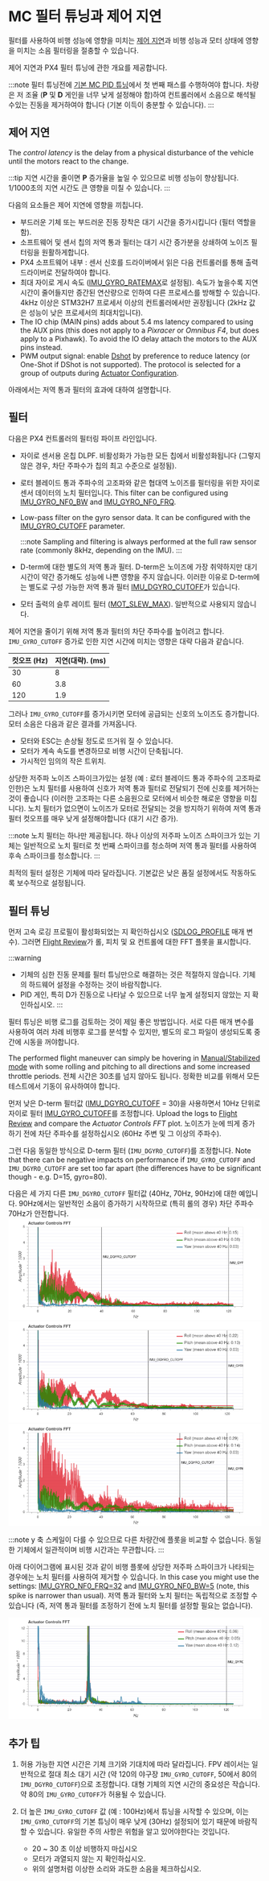 # MC 필터 튜닝과 제어 지연

필터를 사용하여 비행 성능에 영향을 미치는 [제어 지연](#control-latency)과 비행 성능과 모터 상태에 영향을 미치는 소음 필터링을 절충할 수 있습니다.

제어 지연과 PX4 필터 튜닝에 관한 개요를 제공합니다.

:::note
필터 튜닝전에 [기본 MC PID 튜닝](../config_mc/pid_tuning_guide_multicopter_basic.md)에서 첫 번째 패스를 수행하여야 합니다. 차량은 저 조율 (**P** 및 **D** 게인을 너무 낮게 설정해야 함)하여 컨트롤러에서 소음으로 해석될 수있는 진동을 제거하여야 합니다 (기본 이득이 충분할 수 있습니다).
:::

## 제어 지연

The _control latency_ is the delay from a physical disturbance of the vehicle until the motors react to the change.

:::tip
지연 시간을 줄이면 **P** 증가율을 높일 수 있으므로 비행 성능이 향상됩니다. 1/1000초의 지연 시간도 큰 영향을 미칠 수 있습니다.
:::

다음의 요소들은 제어 지연에 영향을 끼칩니다.

- 부드러운 기체 또는 부드러운 진동 장착은 대기 시간을 증가시킵니다 (필터 역할을 함).
- 소프트웨어 및 센서 칩의 저역 통과 필터는 대기 시간 증가분을 상쇄하여 노이즈 필터링을 원활하게합니다.
- PX4 소프트웨어 내부 : 센서 신호를 드라이버에서 읽은 다음 컨트롤러를 통해 출력 드라이버로 전달하여야 합니다.
- 최대 자이로 게시 속도 ([IMU_GYRO_RATEMAX](../advanced_config/parameter_reference.md#IMU_GYRO_RATEMAX)로 설정됨). 속도가 높을수록 지연 시간이 줄어들지만 증간된 연산량으로 인하여 다른 프로세스를 방해할 수 있습니다. 4kHz 이상은 STM32H7 프로세서 이상의 컨트롤러에서만 권장됩니다 (2kHz 값은 성능이 낮은 프로세서의 최대치입니다).
- The IO chip (MAIN pins) adds about 5.4 ms latency compared to using the AUX pins (this does not apply to a _Pixracer_ or _Omnibus F4_, but does apply to a Pixhawk). To avoid the IO delay attach the motors to the AUX pins instead.
- PWM output signal: enable [Dshot](../peripherals/dshot.md) by preference to reduce latency (or One-Shot if DShot is not supported). The protocol is selected for a group of outputs during [Actuator Configuration](../config/actuators.md).

아래에서는 저역 통과 필터의 효과에 대하여 설명합니다.

## 필터

다음은 PX4 컨트롤러의 필터링 파이프 라인입니다.

- 자이로 센서용 온칩 DLPF. 비활성화가 가능한 모든 칩에서 비활성화됩니다 (그렇지 않은 경우, 차단 주파수가 칩의 최고 수준으로 설정됨).
- 로터 블레이드 통과 주파수의 고조파와 같은 협대역 노이즈를 필터링을 위한 자이로 센서 데이터의 노치 필터입니다. This filter can be configured using [IMU_GYRO_NF0_BW](../advanced_config/parameter_reference.md#IMU_GYRO_NF0_BW) and [IMU_GYRO_NF0_FRQ](../advanced_config/parameter_reference.md#IMU_GYRO_NF0_FRQ).
- Low-pass filter on the gyro sensor data. It can be configured with the [IMU_GYRO_CUTOFF](../advanced_config/parameter_reference.md#IMU_GYRO_CUTOFF) parameter.

  :::note
Sampling and filtering is always performed at the full raw sensor rate (commonly 8kHz, depending on the IMU).
:::

- D-term에 대한 별도의 저역 통과 필터. D-term은 노이즈에 가장 취약하지만 대기 시간이 약간 증가해도 성능에 나쁜 영향을 주지 않습니다. 이러한 이유로 D-term에는 별도로 구성 가능한 저역 통과 필터 [IMU_DGYRO_CUTOFF](../advanced_config/parameter_reference.md#IMU_DGYRO_CUTOFF)가 있습니다.
- 모터 출력의 슬루 레이트 필터 ([MOT_SLEW_MAX](../advanced_config/parameter_reference.md#MOT_SLEW_MAX)). 일반적으로 사용되지 않습니다.

제어 지연을 줄이기 위해 저역 통과 필터의 차단 주파수를 높이려고 합니다. `IMU_GYRO_CUTOFF` 증가로 인한 지연 시간에 미치는 영향은 대략 다음과 같습니다.

| 컷오프 (Hz) | 지연(대략). (ms) |
| -------- | ------------ |
| 30       | 8            |
| 60       | 3.8          |
| 120      | 1.9          |

그러나 `IMU_GYRO_CUTOFF`를 증가시키면 모터에 공급되는 신호의 노이즈도 증가합니다. 모터 소음은 다음과 같은 결과를 가져옵니다.

- 모터와 ESC는 손상될 정도로 뜨거워 질 수 있습니다.
- 모터가 계속 속도를 변경하므로 비행 시간이 단축됩니다.
- 가시적인 임의의 작은 트위치.

상당한 저주파 노이즈 스파이크가있는 설정 (예 : 로터 블레이드 통과 주파수의 고조파로 인한)은 노치 필터를 사용하여 신호가 저역 통과 필터로 전달되기 전에 신호를 제거하는 것이 좋습니다 (이러한 고조파는 다른 소음원으로 모터에서 비슷한 해로운 영향을 미칩니다). 노치 필터가 없으면이 노이즈가 모터로 전달되는 것을 방지하기 위하여 저역 통과 필터 컷오프를 매우 낮게 설정해야합니다 (대기 시간 증가).

:::note
노치 필터는 하나만 제공됩니다.
하나 이상의 저주파 노이즈 스파이크가 있는 기체는 일반적으로 노치 필터로 첫 번째 스파이크를 청소하며 저역 통과 필터를 사용하여 후속 스파이크를 청소합니다.
:::

최적의 필터 설정은 기체에 따라 달라집니다. 기본값은 낮은 품질 설정에서도 작동하도록 보수적으로 설정됩니다.

## 필터 튜닝

먼저 고속 로깅 프로필이 활성화되었는 지 확인하십시오 ([SDLOG_PROFILE](../advanced_config/parameter_reference.md#SDLOG_PROFILE) 매개 변수). 그러면 [Flight Review](../getting_started/flight_reporting.md)가 롤, 피치 및 요 컨트롤에 대한 FFT 플롯을 표시합니다.

:::warning

- 기체의 심한 진동 문제를 필터 튜닝만으로  해결하는 것은 적절하지 않습니다. 기체의 하드웨어 설정을 수정하는 것이 바람직합니다.
- PID 게인, 특히 D가 진동으로 나타날 수 있으므로 너무 높게 설정되지 않았는 지 확인하십시오.
:::

필터 튜닝은 비행 로그를 검토하는 것이 제일 좋은 방법입니다. 서로 다른 매개 변수를 사용하여 여러 차례 비행후 로그를 분석할 수 있지만, 별도의 로그 파일이 생성되도록 중간에 시동을 꺼야합니다.

The performed flight maneuver can simply be hovering in [Manual/Stabilized mode](../flight_modes_mc/manual_stabilized.md) with some rolling and pitching to all directions and some increased throttle periods. 전체 시간은 30초를 넘지 않아도 됩니다. 정확한 비교를 위해서 모든 테스트에서 기동이 유사하여야 합니다.

먼저 낮은 D-term 필터값 ([IMU_DGYRO_CUTOFF](../advanced_config/parameter_reference.md#IMU_DGYRO_CUTOFF) = 30)을 사용하면서 10Hz 단위로 자이로 필터 [IMU_GYRO_CUTOFF](../advanced_config/parameter_reference.md#IMU_GYRO_CUTOFF)를 조정합니다. Upload the logs to [Flight Review](https://logs.px4.io) and compare the _Actuator Controls FFT_ plot. 노이즈가 눈에 띄게 증가하기 전에 차단 주파수를 설정하십시오 (60Hz 주변 및 그 이상의 주파수).

그런 다음 동일한 방식으로 D-term 필터 (`IMU_DGYRO_CUTOFF`)를 조정합니다. Note that there can be negative impacts on performance if `IMU_GYRO_CUTOFF` and `IMU_DGYRO_CUTOFF` are set too far apart (the differences have to be significant though - e.g. D=15, gyro=80).

다음은 세 가지 다른 `IMU_DGYRO_CUTOFF` 필터값 (40Hz, 70Hz, 90Hz)에 대한 예입니다. 90Hz에서는 일반적인 소음이 증가하기 시작하므로 (특히 롤의 경우) 차단 주파수 70Hz가 안전합니다. ![IMU_DGYRO_CUTOFF=40](../../assets/config/mc/filter_tuning/actuator_controls_fft_dgyrocutoff_40.png) ![IMU_DGYRO_CUTOFF=70](../../assets/config/mc/filter_tuning/actuator_controls_fft_dgyrocutoff_70.png) ![IMU_DGYRO_CUTOFF=90](../../assets/config/mc/filter_tuning/actuator_controls_fft_dgyrocutoff_90.png)

:::note
y 축 스케일이 다를 수 있으므로 다른 차량간에 플롯을 비교할 수 없습니다.
동일한 기체에서 일관적이며 비행 시간과는 무관합니다.
:::

아래 다이어그램에 표시된 것과 같이 비행 플롯에 상당한 저주파 스파이크가 나타되는 경우에는 노치 필터를 사용하여 제거할 수 있습니다. In this case you might use the settings: [IMU_GYRO_NF0_FRQ=32](../advanced_config/parameter_reference.md#IMU_GYRO_NF0_FRQ) and [IMU_GYRO_NF0_BW=5](../advanced_config/parameter_reference.md#IMU_GYRO_NF0_BW) (note, this spike is narrower than usual). 저역 통과 필터와 노치 필터는 독립적으로 조정할 수 있습니다 (즉, 저역 통과 필터를 조정하기 전에 노치 필터를 설정할 필요는 없습니다).

![IMU_GYRO_NF0_FRQ=32 IMU_GYRO_NF0_BW=5](../../assets/config/mc/filter_tuning/actuator_controls_fft_gyro_notch_32.png)

## 추가 팁

1. 허용 가능한 지연 시간은 기체 크기와 기대치에 따라 달라집니다. FPV 레이서는 일반적으로 절대 최소 대기 시간 (약 120의 야구장 `IMU_GYRO_CUTOFF`, 50에서 80의 `IMU_DGYRO_CUTOFF`)으로 조정합니다. 대형 기체의 지연 시간의 중요성은 작습니다. 약 80의 `IMU_GYRO_CUTOFF`가 허용될 수 있습니다.

1. 더 높은 `IMU_GYRO_CUTOFF` 값 (예 : 100Hz)에서 튜닝을 시작할 수 있으며, 이는 `IMU_GYRO_CUTOFF`의 기본 튜닝이 매우 낮게 (30Hz) 설정되어 있기 때문에 바람직 할 수 있습니다. 유일한 주의 사항은 위험을 알고 있어야한다는 것입니다.
   - 20 ~ 30 초 이상 비행하지 마십시오
   - 모터가 과열되지 않는 지 확인하십시오.
   - 위의 설명처럼 이상한 소리와 과도한 소음을 체크하십시오.
